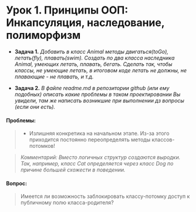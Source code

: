 # Урок 1. Принципы ООП: Инкапсуляция, наследование, полиморфизм

+  **Задача 1.** _Добавить в класс Animal методы двигаться(toGo), летать(fly), плавать(swim). Создать по два класса наследника Animal, умеющих летать, плавать, бегать. Сделать так, чтобы классы, не умеющие летать, в итоговом коде летать не должны, не плавающие - не плавать, и т.д._


+ **Задача 2.** _В файле readme.md в репозитории github (или ему подобных) описать какие проблемы в таком проектировании Вы увидели, там же написать возникшие при выполнении дз вопросы (если они есть)._

#### Проблемы:
> + Излишняя конкретика на начальном этапе. Из-за этого приходится постоянно переопределять методы классов-потомков!

> _Комментарий: Вместо логичных структур создаются выродки. Так, например, класс Cat определяется через класс Dog по причине большей схожести в поведении._
#### Вопрос:
> Имеется ли возможность заблокировать классу-потомку доступ к публичному полю класса-родителя?